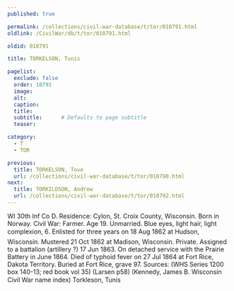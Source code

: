 ```yaml
---
published: true

permalink: /collections/civil-war-database/t/tor/010791.html
oldlink: /CivilWar/db/t/tor/010791.html

oldid: 010791

title: TORKELSON, Tunis

pagelist:
  exclude: false
  order: 10791
  image: 
  alt:
  caption:
  title:
  subtitle:      # Defaults to page subtitle
  teaser:

category: 
  - T 
  - TOR

previous:
  title: TORKELSON, Tove
  url: /collections/civil-war-database/t/tor/010790.html  
next:
  title: TORKILDSON, Andrew
  url: /collections/civil-war-database/t/tor/010792.html   
---
```

WI 30th Inf Co D. Residence: Cylon, St. Croix County, Wisconsin. Born in Norway. Civil War: Farmer. Age 19. Unmarried. Blue eyes, light hair, light complexion, 6&#146;. Enlisted for three years on 18 Aug 1862 at Hudson, Wisconsin. Mustered 21 Oct 1862 at Madison, Wisconsin. Private. Assigned to a battalion (artillery ?) 17 Jun 1863. On detached service with the Prairie Battery in June 1864. Died of typhoid fever on 27 Jul 1864 at Fort Rice, Dakota Territory. Buried at Fort Rice, grave 97. Sources: (WHS Series 1200 box 140-13; red book vol 35) (Larsen p58) (Kennedy, James B. Wisconsin Civil War name index) &#147;Torkleson, Tunis&#148;